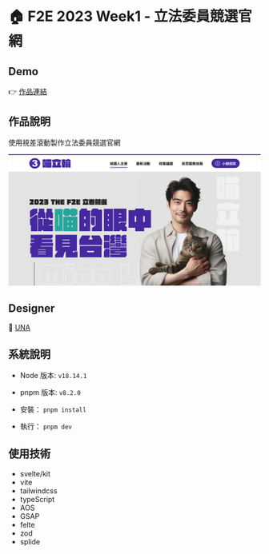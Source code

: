 # 🏠 F2E 2023 Week1 - 立法委員競選官網

## Demo

👉 [作品連結](https://election-official-website.vercel.app/)

## 作品說明

使用視差滾動製作立法委員競選官網

![image](./static/cover.png)

## Designer

👏 [UNA](https://2023.thef2e.com/users/12061579704041516830)

## 系統說明

- Node 版本: `v18.14.1`
- pnpm 版本: `v8.2.0`

- 安裝： `pnpm install`
- 執行： `pnpm dev`

## 使用技術

- svelte/kit
- vite
- tailwindcss
- typeScript
- AOS
- GSAP
- felte
- zod
- splide
